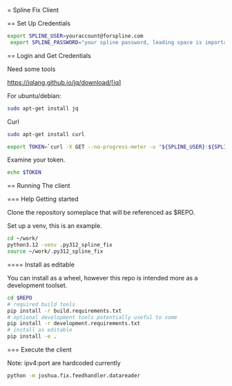 = Spline Fix Client

== Set Up Credentials

```bash
export SPLINE_USER=youraccount@forspline.com
 export SPLINE_PASSWORD="your spline password, leading space is important"
```

== Login and Get Credentials

Need some tools

https://jqlang.github.io/jq/download/[jq]

For ubuntu/debian:

```bash
sudo apt-get install jq
```

Curl

```bash
sudo apt-get install curl
```



```bash
export TOKEN=`curl -X GET --no-progress-meter -u "${SPLINE_USER}:${SPLINE_PASSWORD}" https://splinedata.com/api/login | jq -r .access_token`
```

Examine your token.

```bash
echo $TOKEN
```

== Running The client

=== Help Getting started

Clone the repository someplace that will be referenced as $REPO.

Set up a venv, this is an example.

```bash
cd ~/work/
python3.12 -venv .py312_spline_fix
source ~/work/.py312_spline_fix
```

==== Install as editable

You can install as a wheel, however this repo is intended more as a development toolset.

```bash
cd $REPO
# required build tools
pip install -r build.requirements.txt
# optional development tools potentially useful to some
pip install -r development.requirements.txt
# install as editable
pip install -e .
```

=== Execute the client

Note: ipv4:port are hardcoded currently

```bash
python -m joshua.fix.feedhandler.datareader
```

